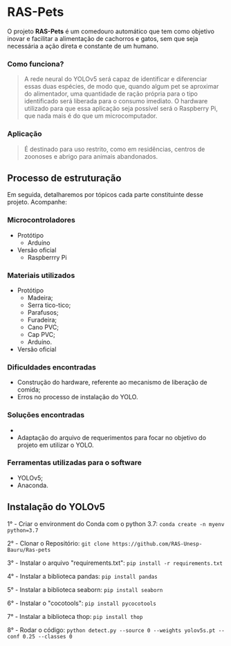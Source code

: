 # RAS-Pets

O projeto **RAS-Pets** é um comedouro automático que tem como objetivo inovar e facilitar a alimentação de cachorros e gatos, sem que seja necessária a ação direta  e constante de um humano.

### Como funciona?

> A rede neural do YOLOv5 será capaz de identificar e diferenciar essas duas espécies, de modo que, quando algum pet se aproximar do alimentador, uma quantidade de ração própria para o tipo identificado será liberada para o consumo imediato. O hardware utilizado para que essa aplicação seja possível será o Raspberry Pi, que nada mais é do que um microcomputador.

### Aplicação

> É destinado para uso restrito, como em residências, centros de zoonoses e abrigo para animais abandonados.

## Processo de estruturação

Em seguida, detalharemos por tópicos cada parte constituinte desse projeto. Acompanhe:

### Microcontroladores

- Protótipo
  - Arduíno
- Versão oficial
  - Raspberrry Pi
  
### Materiais utilizados

- Protótipo
  - Madeira;
  - Serra tico-tico;
  - Parafusos;
  - Furadeira;
  - Cano PVC;
  - Cap PVC;
  - Arduíno.
- Versão oficial

### Dificuldades encontradas

- Construção do hardware, referente ao mecanismo de liberação de comida;
- Erros no processo de instalação do YOLO.

### Soluções encontradas

-
- Adaptação do arquivo de requerimentos para focar no objetivo do projeto em utilizar o YOLO.

### Ferramentas utilizadas para o software

- YOLOv5;
- Anaconda.

## Instalação do YOLOv5

1° - Criar o environment do Conda com o python 3.7:
`conda create -n myenv python=3.7`


2° - Clonar o Repositório:
`git clone https://github.com/RAS-Unesp-Bauru/Ras-pets`


3° - Instalar o arquivo "requirements.txt":
`pip install -r requirements.txt`


4° - Instalar a biblioteca pandas:
`pip install pandas`


5° - Instalar a biblioteca seaborn:
`pip install seaborn`


6° - Instalar o "cocotools":
`pip install pycocotools`


7° - Instalar a biblioteca thop:
`pip install thop`


8° - Rodar o código:
`python detect.py --source 0 --weights yolov5s.pt --conf 0.25 --classes 0`

